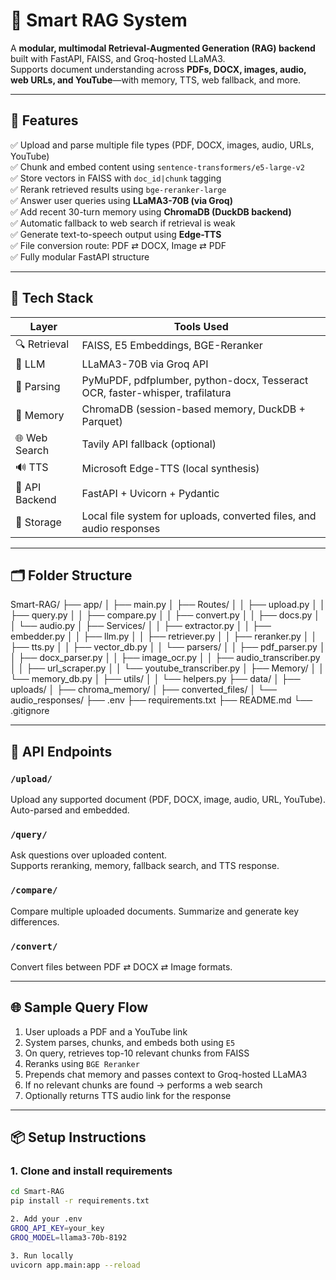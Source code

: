 # 🧠 Smart RAG System

A **modular, multimodal Retrieval-Augmented Generation (RAG) backend** built with FastAPI, FAISS, and Groq-hosted LLaMA3.  
Supports document understanding across **PDFs, DOCX, images, audio, web URLs, and YouTube**—with memory, TTS, web fallback, and more.

---

## 🚀 Features

✅ Upload and parse multiple file types (PDF, DOCX, images, audio, URLs, YouTube)  
✅ Chunk and embed content using `sentence-transformers/e5-large-v2`  
✅ Store vectors in FAISS with `doc_id|chunk` tagging  
✅ Rerank retrieved results using `bge-reranker-large`  
✅ Answer user queries using **LLaMA3-70B (via Groq)**  
✅ Add recent 30-turn memory using **ChromaDB (DuckDB backend)**  
✅ Automatic fallback to web search if retrieval is weak  
✅ Generate text-to-speech output using **Edge-TTS**  
✅ File conversion route: PDF ⇄ DOCX, Image ⇄ PDF  
✅ Fully modular FastAPI structure

---

## 🧱 Tech Stack

| Layer           | Tools Used                                                                 |
|----------------|------------------------------------------------------------------------------|
| 🔍 Retrieval    | FAISS, E5 Embeddings, BGE-Reranker                                           |
| 🧠 LLM          | LLaMA3-70B via Groq API                                                      |
| 📄 Parsing      | PyMuPDF, pdfplumber, python-docx, Tesseract OCR, faster-whisper, trafilatura|
| 🔗 Memory       | ChromaDB (session-based memory, DuckDB + Parquet)                           |
| 🌐 Web Search   | Tavily API fallback (optional)                                              |
| 🔊 TTS          | Microsoft Edge-TTS (local synthesis)                                        |
| 🧰 API Backend  | FastAPI + Uvicorn + Pydantic                                                |
| 💾 Storage      | Local file system for uploads, converted files, and audio responses         |

---

## 🗂️ Folder Structure

Smart-RAG/
├── app/
│ ├── main.py
│ ├── Routes/
│ │ ├── upload.py
│ │ ├── query.py
│ │ ├── compare.py
│ │ ├── convert.py
│ │ ├── docs.py
│ │ └── audio.py
│ ├── Services/
│ │ ├── extractor.py
│ │ ├── embedder.py
│ │ ├── llm.py
│ │ ├── retriever.py
│ │ ├── reranker.py
│ │ ├── tts.py
│ │ ├── vector_db.py
│ │ └── parsers/
│ │ ├── pdf_parser.py
│ │ ├── docx_parser.py
│ │ ├── image_ocr.py
│ │ ├── audio_transcriber.py
│ │ ├── url_scraper.py
│ │ └── youtube_transcriber.py
│ ├── Memory/
│ │ └── memory_db.py
│ ├── utils/
│ │ └── helpers.py
├── data/
│ ├── uploads/
│ ├── chroma_memory/
│ ├── converted_files/
│ └── audio_responses/
├── .env
├── requirements.txt
├── README.md
└── .gitignore


---

## 🧪 API Endpoints

### `/upload/`
Upload any supported document (PDF, DOCX, image, audio, URL, YouTube). Auto-parsed and embedded.

### `/query/`
Ask questions over uploaded content.  
Supports reranking, memory, fallback search, and TTS response.

### `/compare/`
Compare multiple uploaded documents. Summarize and generate key differences.

### `/convert/`
Convert files between PDF ⇄ DOCX ⇄ Image formats.

---

## 🌐 Sample Query Flow

1. User uploads a PDF and a YouTube link
2. System parses, chunks, and embeds both using `E5`
3. On query, retrieves top-10 relevant chunks from FAISS
4. Reranks using `BGE Reranker`
5. Prepends chat memory and passes context to Groq-hosted LLaMA3
6. If no relevant chunks are found → performs a web search
7. Optionally returns TTS audio link for the response

---

## 📦 Setup Instructions

### 1. Clone and install requirements
```bash
cd Smart-RAG
pip install -r requirements.txt

2. Add your .env
GROQ_API_KEY=your_key
GROQ_MODEL=llama3-70b-8192

3. Run locally
uvicorn app.main:app --reload

